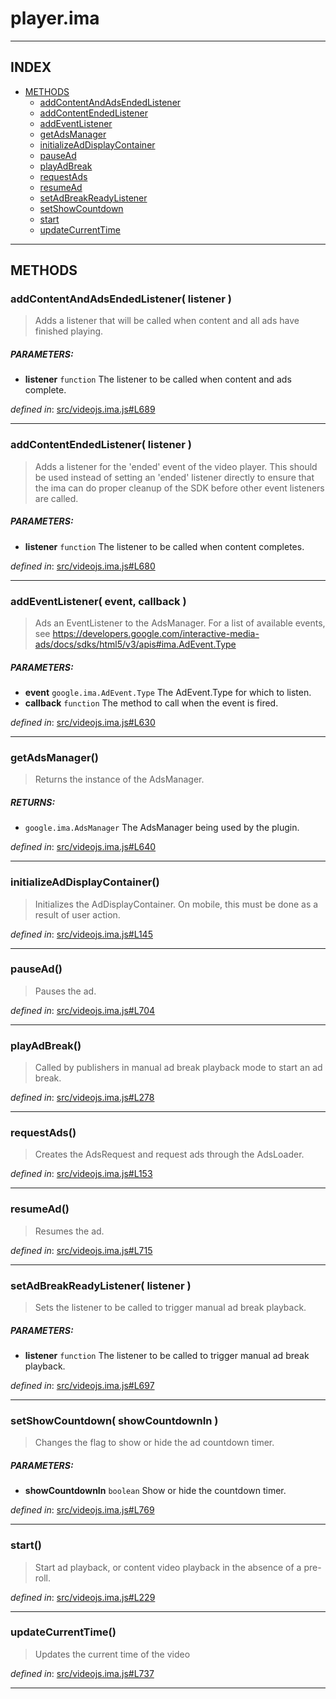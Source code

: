 <!-- GENERATED FROM SOURCE -->

# player.ima


---

## INDEX

- [METHODS](#methods)
  - [addContentAndAdsEndedListener](#addcontentandadsendedlistener-listener-)
  - [addContentEndedListener](#addcontentendedlistener-listener-)
  - [addEventListener](#addeventlistener-event-callback-)
  - [getAdsManager](#getadsmanager)
  - [initializeAdDisplayContainer](#initializeaddisplaycontainer)
  - [pauseAd](#pausead)
  - [playAdBreak](#playadbreak)
  - [requestAds](#requestads)
  - [resumeAd](#resumead)
  - [setAdBreakReadyListener](#setadbreakreadylistener-listener-)
  - [setShowCountdown](#setshowcountdown-showcountdownin-)
  - [start](#start)
  - [updateCurrentTime](#updatecurrenttime)

---

## METHODS

### addContentAndAdsEndedListener( listener )
> Adds a listener that will be called when content and all ads have
> finished playing.

##### PARAMETERS: 
* __listener__ `function` The listener to be called when content and ads complete.

_defined in_: [src/videojs.ima.js#L689](https://github.com/googleads/videojs-ima/blob/mastersrc/videojs.ima.js#L689)

---

### addContentEndedListener( listener )
> Adds a listener for the 'ended' event of the video player. This should be
> used instead of setting an 'ended' listener directly to ensure that the
> ima can do proper cleanup of the SDK before other event listeners
> are called.

##### PARAMETERS: 
* __listener__ `function` The listener to be called when content completes.

_defined in_: [src/videojs.ima.js#L680](https://github.com/googleads/videojs-ima/blob/mastersrc/videojs.ima.js#L680)

---

### addEventListener( event, callback )
> Ads an EventListener to the AdsManager. For a list of available events,
> see
> https://developers.google.com/interactive-media-ads/docs/sdks/html5/v3/apis#ima.AdEvent.Type

##### PARAMETERS: 
* __event__ `google.ima.AdEvent.Type` The AdEvent.Type for which to listen.
* __callback__ `function` The method to call when the event is fired.

_defined in_: [src/videojs.ima.js#L630](https://github.com/googleads/videojs-ima/blob/mastersrc/videojs.ima.js#L630)

---

### getAdsManager()
> Returns the instance of the AdsManager.

##### RETURNS: 
* `google.ima.AdsManager` The AdsManager being used by the plugin.

_defined in_: [src/videojs.ima.js#L640](https://github.com/googleads/videojs-ima/blob/mastersrc/videojs.ima.js#L640)

---

### initializeAdDisplayContainer()
> Initializes the AdDisplayContainer. On mobile, this must be done as a
> result of user action.

_defined in_: [src/videojs.ima.js#L145](https://github.com/googleads/videojs-ima/blob/mastersrc/videojs.ima.js#L145)

---

### pauseAd()
> Pauses the ad.

_defined in_: [src/videojs.ima.js#L704](https://github.com/googleads/videojs-ima/blob/mastersrc/videojs.ima.js#L704)

---

### playAdBreak()
> Called by publishers in manual ad break playback mode to start an ad
> break.

_defined in_: [src/videojs.ima.js#L278](https://github.com/googleads/videojs-ima/blob/mastersrc/videojs.ima.js#L278)

---

### requestAds()
> Creates the AdsRequest and request ads through the AdsLoader.

_defined in_: [src/videojs.ima.js#L153](https://github.com/googleads/videojs-ima/blob/mastersrc/videojs.ima.js#L153)

---

### resumeAd()
> Resumes the ad.

_defined in_: [src/videojs.ima.js#L715](https://github.com/googleads/videojs-ima/blob/mastersrc/videojs.ima.js#L715)

---

### setAdBreakReadyListener( listener )
> Sets the listener to be called to trigger manual ad break playback.

##### PARAMETERS: 
* __listener__ `function` The listener to be called to trigger manual ad break playback.

_defined in_: [src/videojs.ima.js#L697](https://github.com/googleads/videojs-ima/blob/mastersrc/videojs.ima.js#L697)

---

### setShowCountdown( showCountdownIn )
> Changes the flag to show or hide the ad countdown timer.

##### PARAMETERS: 
* __showCountdownIn__ `boolean` Show or hide the countdown timer.

_defined in_: [src/videojs.ima.js#L769](https://github.com/googleads/videojs-ima/blob/mastersrc/videojs.ima.js#L769)

---

### start()
> Start ad playback, or content video playback in the absence of a
> pre-roll.

_defined in_: [src/videojs.ima.js#L229](https://github.com/googleads/videojs-ima/blob/mastersrc/videojs.ima.js#L229)

---

### updateCurrentTime()
> Updates the current time of the video

_defined in_: [src/videojs.ima.js#L737](https://github.com/googleads/videojs-ima/blob/mastersrc/videojs.ima.js#L737)

---

